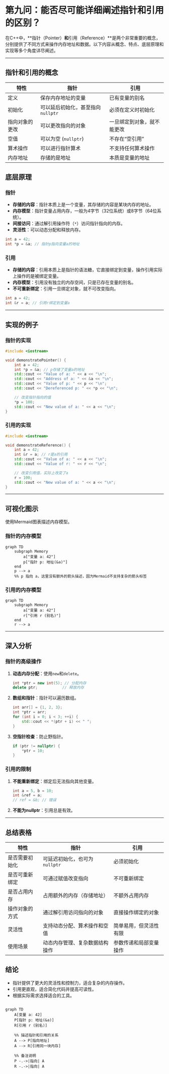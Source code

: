 # 第九问：能否尽可能详细阐述指针和引用的区别？

在C++中，**指针（Pointer）**和**引用（Reference）**是两个非常重要的概念，分别提供了不同方式来操作内存地址和数据。以下内容从概念、特点、底层原理和实现等多个角度详尽阐述。

----------

## **指针和引用的概念**

| 特性         | 指针                         | 引用                         |
|--------------|------------------------------|-------------------------------|
| 定义         | 保存内存地址的变量             | 已有变量的别名                 |
| 初始化       | 可以延后初始化，甚至指向`nullptr` | 必须在定义时初始化               |
| 指向对象的更改 | 可以更改指向的对象             | 一旦绑定到对象，就不能更改       |
| 空值         | 可以为空 (`nullptr`)          | 不存在“空引用”                 |
| 算术操作     | 可以进行指针算术               | 不支持任何算术操作               |
| 内存地址     | 存储的是地址                   | 本质是变量的地址               |

## **底层原理**

### **指针**

-   **存储的内容**：指针本质上是一个变量，其存储的内容是某块内存的地址。
-   **内存模型**：指针变量占用内存，一般为4字节（32位系统）或8字节（64位系统）。
-   **间接访问**：通过解引用操作符（`*`）访问指针指向的内存。
-   **灵活性**：可以动态分配和释放内存。

```cpp
int a = 42;
int *p = &a; // 指针p指向变量a的地址
```

### **引用**

-   **存储的内容**：引用本质上是指针的语法糖，它直接绑定到变量，操作引用实际上操作的是被绑定变量。
-   **内存模型**：引用没有独立的内存空间，只是已存在变量的别名。
-   **不可重新绑定**：引用一旦绑定对象，就不可改变指向。

```cpp
int a = 42;
int &r = a; // 引用r绑定到变量a
```

----------

## **实现的例子**

### **指针的实现**

```cpp
#include <iostream>

void demonstratePointer() {
    int a = 42;
    int *p = &a; // p存储了变量a的地址
    std::cout << "Value of a: " << a << "\n";
    std::cout << "Address of a: " << &a << "\n";
    std::cout << "Value of p: " << p << "\n";
    std::cout << "Dereferenced p: " << *p << "\n";

    // 改变指针指向的值
    *p = 100;
    std::cout << "New value of a: " << a << "\n";
}
```

### **引用的实现**

```cpp
#include <iostream>

void demonstrateReference() {
    int a = 42;
    int &r = a; // r是a的引用
    std::cout << "Value of a: " << a << "\n";
    std::cout << "Value of r: " << r << "\n";

    // 改变引用值，实际上改变了a
    r = 100;
    std::cout << "New value of a: " << a << "\n";
}
```

----------

## **可视化图示**

使用Mermaid图表描述内存模型。

### **指针的内存模型**

```mermaid
graph TD
    subgraph Memory
        a["变量 a: 42"]
        p["指针 p: 地址(&a)"]
    end
    p --> a
    %% p 指向 a，这里没有额外的箭头描述，因为Mermaid不支持复杂的箭头标签

```

### **引用的内存模型**

```mermaid
graph TD
    subgraph Memory
        a["变量 a: 42"]
        r["引用 r (别名)"]
    end
    r --> a

```

----------

## **深入分析**

### **指针的高级操作**

1.  **动态内存分配**：使用`new`和`delete`。
    
    ```cpp
    int *ptr = new int(5); // 分配内存
    delete ptr;           // 释放内存
    ```
    
2.  **数组和指针**：指针可以遍历数组。
    
    ```cpp
    int arr[] = {1, 2, 3};
    int *ptr = arr;
    for (int i = 0; i < 3; ++i) {
        std::cout << *(ptr + i) << " ";
    }
    ```
    
3.  **空指针检查**：防止野指针。
    
    ```cpp
    if (ptr != nullptr) {
        *ptr = 10;
    }
    ```
    

### **引用的限制**

1.  **不能重新绑定**：绑定后无法指向其他变量。
    
    ```cpp
    int a = 5, b = 10;
    int &ref = a;
    // ref = &b; // 错误
    ```
    
2.  **不能为nullptr**：引用总是有效。
    

----------

## **总结表格**

| 特性           | 指针                          | 引用                             |
|----------------|-------------------------------|-----------------------------------|
| 是否需要初始化   | 可延迟初始化，也可为`nullptr`   | 必须初始化                         |
| 是否可重新绑定   | 可通过赋值改变指向             | 不可重新绑定                       |
| 是否占用内存     | 占用额外的内存（存储地址）     | 不额外占用内存                     |
| 操作对象的方式   | 通过解引用访问指向的对象       | 直接操作绑定的对象                 |
| 灵活性         | 支持动态分配、算术操作和空值   | 简单易用，但灵活性有限               |
| 使用场景       | 动态内存管理、复杂数据结构操作   | 参数传递和局部变量操作               |


## **结论**

-   指针提供了更大的灵活性和控制力，适合复杂的内存操作。
-   引用更直观，适合简化代码并提高可读性。
-   根据实际需求选择适合的工具。




```mermaid

graph TD
    A[变量 a: 42]  
    P[指针 p: 地址(&a)]  
    R[引用 r (别名)]
    
    %% 描述指针和引用的关系
    A --> P[指向地址]
    A --> R[引用同一块内存]
    
    %% 备注说明
    P -.->|指向| A
    R -.->|指向| A
```